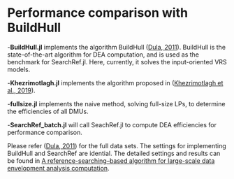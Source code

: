 # Performance comparison with BuildHull
  
-**BuildHull.jl** implements the algorithm BuildHull ([Dula, 2011](https://doi.org/10.1287/ijoc.1100.0400)). BuildHull is the state-of-the-art algorithm for DEA computation, and is used as the benchmark for SearchRef.jl. Here, currently, it solves the input-oriented VRS models. 

-**Khezrimotlagh.jl** implements the algorithm proposed in ([Khezrimotlagh et al., 2019](https://doi.org/10.1016/j.ejor.2018.10.044)). 

-**fullsize.jl** implements the naive method, solving full-size LPs, to determine the efficiencies of all DMUs.

-**SearchRef_batch.jl** will call SeachRef.jl to compute DEA efficiencies for performance comparison. 

Please refer ([Dula, 2011](https://doi.org/10.1287/ijoc.1100.0400)) for the full data sets. The settings for implementing BuildHull and SearchRef are idential. The detailed settings and results can be found in [A reference-searching–based algorithm for large-scale data envelopment analysis computation](https://arxiv.org/abs/1710.10482/).   

